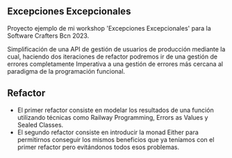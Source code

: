 
##  Excepciones Excepcionales

Proyecto ejemplo de mi workshop 'Excepciones Excepcionales' para la Software Crafters Bcn 2023.

Simplificación de una API de gestión de usuarios de producción mediante la cual, haciendo dos iteraciones de
refactor podremos ir de una gestión de errores completamente Imperativa a una gestión de errores más cercana al paradigma de
la programación funcional.


## Refactor

- El primer refactor consiste en modelar los resultados de una función utilizando técnicas como Railway Programming, Errors as Values y Sealed Classes.
- El segundo refactor consiste en introducir la monad Either para permitirnos conseguir los mismos beneficios que ya teníamos con el primer refactor pero evitándonos todos esos problemas.
